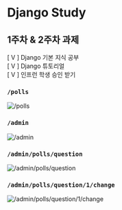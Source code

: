 # Django Study
## 1주차 & 2주차 과제
[ V ] Django 기본 지식 공부   
[ V ] Django 튜토리얼    
[ V ] 인프런 학생 승인 받기   

### `/polls`
<img src="https://user-images.githubusercontent.com/54919662/128197011-1161b617-6954-4edc-b3ee-a6aec240e23b.png" alt="/polls"/>

### `/admin`
<img src="https://user-images.githubusercontent.com/54919662/128197018-b4878dc2-b117-4c77-9b82-c149051860f8.png" alt="/admin"/>

### `/admin/polls/question`
<img src="https://user-images.githubusercontent.com/54919662/128197027-7e21f33a-a5d0-4768-a719-25cf39c45025.png" alt="/admin/polls/question"/>

### `/admin/polls/question/1/change`
<img src="https://user-images.githubusercontent.com/54919662/128197030-7b86ea3d-88f2-487e-b5f7-e7f0d7bae615.png" alt="/admin/polls/question/1/change"/>